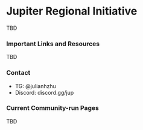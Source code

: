 # Jupiter Regional Initiative

TBD

### Important Links and Resources

TBD

### Contact

- TG: @julianhzhu
- Discord: discord.gg/jup

### Current Community-run Pages

TBD
